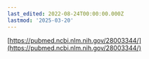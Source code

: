 ```yaml
---
last_edited: 2022-08-24T00:00:00.000Z
lastmod: '2025-03-20'
---
```





[https://pubmed.ncbi.nlm.nih.gov/28003344/](https://pubmed.ncbi.nlm.nih.gov/28003344/)
